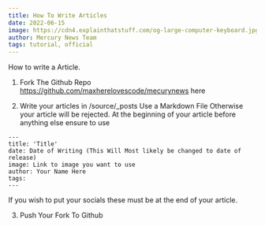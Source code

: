 ```yaml
---
title: How To Write Articles
date: 2022-06-15
image: https://cdn4.explainthatstuff.com/og-large-computer-keyboard.jpg
author: Mercury News Team
tags: tutorial, official
---
```

How to write a Article.

1. Fork The Github Repo <https://github.com/maxherelovescode/mecurynews> here

2. Write your articles in /source/_posts
Use a Markdown File Otherwise your article will be rejected.
At the beginning of your article before anything else ensure to use
```
---
title: 'Title'
date: Date of Writing (This Will Most likely be changed to date of release)
image: Link to image you want to use
author: Your Name Here
tags: 
---
```

If you wish to put your socials these must be at the end of your article.

3. Push Your Fork To Github